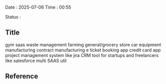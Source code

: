 Date : 2025-07-06  Time : 00:55

Status : 
## Title

gym saas
waste management
farming
general/grocery store
car equipment manufacturing 
contract manufacturing
e ticket booking app
credit card app
project management system like jira
CRM tool for startups and freelancers like salesforce
multi SAAS util











## Reference